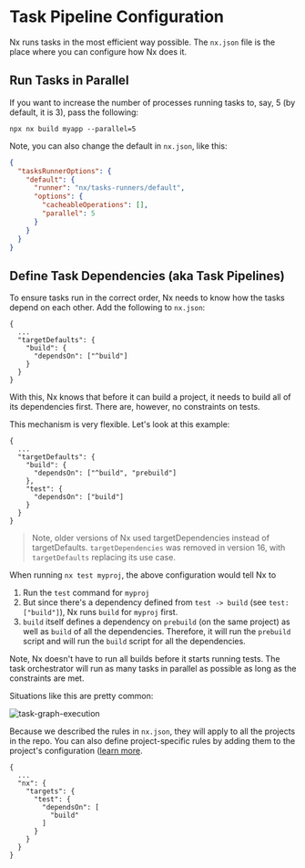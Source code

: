 # Task Pipeline Configuration

Nx runs tasks in the most efficient way possible. The `nx.json` file is the place where you can configure how Nx does it.

## Run Tasks in Parallel

If you want to increase the number of processes running tasks to, say, 5 (by default, it is 3), pass the
following:

```shell
npx nx build myapp --parallel=5
```

Note, you can also change the default in `nx.json`, like this:

```json {% fileName="nx.json"%}
{
  "tasksRunnerOptions": {
    "default": {
      "runner": "nx/tasks-runners/default",
      "options": {
        "cacheableOperations": [],
        "parallel": 5
      }
    }
  }
}
```

## Define Task Dependencies (aka Task Pipelines)

To ensure tasks run in the correct order, Nx needs to know how the tasks depend on each other. Add the following to `nx.json`:

```jsonc {% fileName="nx.json"%}
{
  ...
  "targetDefaults": {
    "build": {
      "dependsOn": ["^build"]
    }
  }
}
```

With this, Nx knows that before it can build a project, it needs to build all of its dependencies first. There are, however, no constraints on tests.

This mechanism is very flexible. Let's look at this example:

```jsonc {% fileName="nx.json"%}
{
  ...
  "targetDefaults": {
    "build": {
      "dependsOn": ["^build", "prebuild"]
    },
    "test": {
      "dependsOn": ["build"]
    }
  }
}
```

> Note, older versions of Nx used targetDependencies instead of targetDefaults. `targetDependencies` was removed in version 16, with `targetDefaults` replacing its use case.

When running `nx test myproj`, the above configuration would tell Nx to

1. Run the `test` command for `myproj`
2. But since there's a dependency defined from `test -> build` (see `test:["build"]`), Nx runs `build` for `myproj`
   first.
3. `build` itself defines a dependency on `prebuild` (on the same project) as well as `build` of all the dependencies.
   Therefore, it will run the `prebuild` script and will run the `build` script for all the dependencies.

Note, Nx doesn't have to run all builds before it starts running tests. The task orchestrator will run as many tasks
in parallel as possible as long as the constraints are met.

Situations like this are pretty common:

![task-graph-execution](/shared/mental-model/task-graph-execution.svg)

Because we described the rules in `nx.json`, they will apply to all the projects in the repo. You can also define
project-specific rules by adding them to the project's configuration ([learn more](/reference/project-configuration#dependson).

```jsonc {% fileName="package.json"%}
{
  ...
  "nx": {
    "targets": {
      "test": {
        "dependsOn": [
          "build"
        ]
      }
    }
  }
}
```
